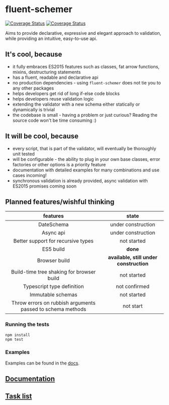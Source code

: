 # fluent-schemer

<a href='https://travis-ci.org/KonstantinSimeonov/fluent-schemer'><img src='https://travis-ci.org/KonstantinSimeonov/fluent-schemer.svg?branch=master' alt='Coverage Status' /></a> <a href='https://coveralls.io/github/KonstantinSimeonov/fluent-schemer'><img src='https://coveralls.io/repos/github/KonstantinSimeonov/fluent-schemer/badge.svg' alt='Coverage Status' /></a>


Aims to provide declarative, expressive and elegant approach to validation, while providing an intuitive, easy-to-use api.

## It's cool, because
- it fully embraces ES2015 features such as classes, fat arrow functions, mixins, destructuring statements
- has a fluent, readable and declarative api
- no production dependencies - using `fluent-schemer` does not tie you to any other packages
- helps developers get rid of long if-else code blocks
- helps developers reuse validation logic
- extending the validator with a new schema either statically or dynamically is trivial
- the codebase is small - having a problem or just curious? Reading the source code won't be time consuming :)

## It will be cool, because
- every script, that is part of the validator, will eventually be thoroughly unit tested
- will be configurable - the ability to plug in your own base classes, error factories or other options is a priority feature
- documentation with detailed examples for many combinations and use cases incoming!
- synchronous validation is already provided, async validation with ES2015 promises coming soon

## Planned features/wishful thinking

| features                                                   | state                                    |
|:----------------------------------------------------------:|:----------------------------------------:|
| DateSchema                                                 | under construction                       |
| Async api                                                  | under construction                       |
| Better support for recursive types                         | not started                              |
| ES5 build                                                  | **done**                                 |
| Browser build                                              | **available, still under construction**  |
| Build-time tree shaking for browser build                  | not started                              |
| Typescript type definition                                 | not confirmed                            |
| Immutable schemas                                          | not started                              |
| Throw errors on rubbish arguments passed to schema methods | not start                                |

### Running the tests

```
npm install
npm test
```

### Examples

Examples can be found in the [docs](./docs).

## [Documentation](./docs)
## [Task list](./TODOS.md)